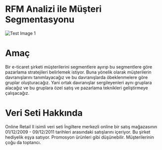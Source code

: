 # RFM Analizi ile Müşteri Segmentasyonu

![Test Image 1](https://miro.medium.com/max/9312/1*aQLOdau5-Jv4qGS1R3AiAA.png)

# Amaç

Bir e-ticaret şirketi müşterilerini segmentlere ayırıp bu segmentlere göre pazarlama stratejileri belirlemek istiyor. Buna yönelik olarak müşterilerin davranışlarını tanımlayacağız ve bu davranışlarda öbeklenmelere göre gruplar oluşturacağız. Yani ortak davranışlar sergileyenleri aynı gruplara alacağız ve bu gruplara özel satış ve pazarlama teknikleri geliştirmeye çalışacağız.

# Veri Seti Hakkında

Online Retail II isimli veri seti İngiltere merkezli online bir satış mağazasının 01/12/2009 - 09/12/2011 tarihleri arasındaki satışlarını içeriyor. Bu şirket hediyelik eşya satıyor. Promosyon ürünleri gibi düşünebilir. Müşterilerinin çoğu da toptancı.







